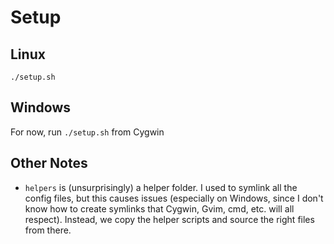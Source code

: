 # Setup

## Linux

`./setup.sh`

## Windows

For now, run `./setup.sh` from Cygwin

## Other Notes

* `helpers` is (unsurprisingly) a helper folder. I used to symlink all the
  config files, but this causes issues (especially on Windows, since I don't
  know how to create symlinks that Cygwin, Gvim, cmd, etc. will all respect).
  Instead, we copy the helper scripts and source the right files from there.
